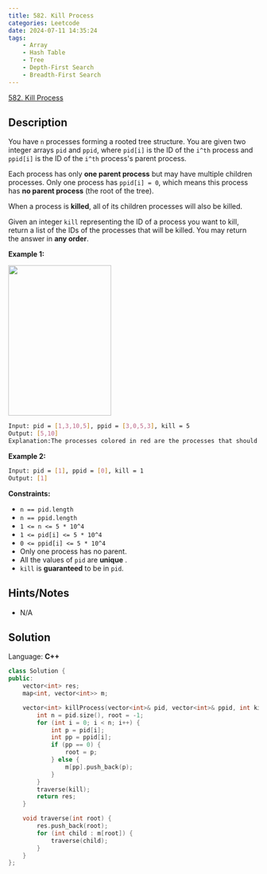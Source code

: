 ```yaml
---
title: 582. Kill Process
categories: Leetcode
date: 2024-07-11 14:35:24
tags:
    - Array
    - Hash Table
    - Tree
    - Depth-First Search
    - Breadth-First Search
---
```


[582. Kill Process](https://leetcode.com/problems/kill-process/description/)

## Description

You have `n` processes forming a rooted tree structure. You are given two integer arrays `pid` and `ppid`, where `pid[i]` is the ID of the `i^th` process and `ppid[i]` is the ID of the `i^th` process's parent process.

Each process has only **one parent process** but may have multiple children processes. Only one process has `ppid[i] = 0`, which means this process has **no parent process** (the root of the tree).

When a process is **killed**, all of its children processes will also be killed.

Given an integer `kill` representing the ID of a process you want to kill, return a list of the IDs of the processes that will be killed. You may return the answer in **any order**.

**Example 1:**

<img alt="" src="https://assets.leetcode.com/uploads/2021/02/24/ptree.jpg" style="width: 207px; height: 302px;">

```bash
Input: pid = [1,3,10,5], ppid = [3,0,5,3], kill = 5
Output: [5,10]
Explanation:The processes colored in red are the processes that should be killed.
```

**Example 2:**

```bash
Input: pid = [1], ppid = [0], kill = 1
Output: [1]
```

**Constraints:**

- `n == pid.length`
- `n == ppid.length`
- `1 <= n <= 5 * 10^4`
- `1 <= pid[i] <= 5 * 10^4`
- `0 <= ppid[i] <= 5 * 10^4`
- Only one process has no parent.
- All the values of `pid` are **unique** .
- `kill` is **guaranteed**  to be in `pid`.

## Hints/Notes

- N/A

## Solution

Language: **C++**

```C++
class Solution {
public:
    vector<int> res;
    map<int, vector<int>> m;

    vector<int> killProcess(vector<int>& pid, vector<int>& ppid, int kill) {
        int n = pid.size(), root = -1;
        for (int i = 0; i < n; i++) {
            int p = pid[i];
            int pp = ppid[i];
            if (pp == 0) {
                root = p;
            } else {
                m[pp].push_back(p);
            }
        }
        traverse(kill);
        return res;
    }

    void traverse(int root) {
        res.push_back(root);
        for (int child : m[root]) {
            traverse(child);
        }
    }
};
```
